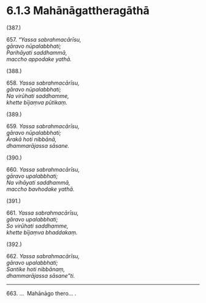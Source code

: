 # 6.1.3 Mahānāgattheragāthā

(387.)

657\. _“Yassa sabrahmacārīsu,_  
_gāravo nūpalabbhati;_  
_Parihāyati saddhammā,_  
_maccho appodake yathā._  

(388.)

658\. _Yassa sabrahmacārīsu,_  
_gāravo nūpalabbhati;_  
_Na virūhati saddhamme,_  
_khette bījaṃva pūtikaṃ._  

(389.)

659\. _Yassa sabrahmacārīsu,_  
_gāravo nūpalabbhati;_  
_Ārakā hoti nibbānā,_  
_dhammarājassa sāsane._  

(390.)

660\. _Yassa sabrahmacārīsu,_  
_gāravo upalabbhati;_  
_Na vihāyati saddhammā,_  
_maccho bavhodake yathā._  

(391.)

661\. _Yassa sabrahmacārīsu,_  
_gāravo upalabbhati;_  
_So virūhati saddhamme,_  
_khette bījaṃva bhaddakaṃ._  

(392.)

662\. _Yassa sabrahmacārīsu,_  
_gāravo upalabbhati;_  
_Santike hoti nibbānaṃ,_  
_dhammarājassa sāsane”ti._  

---

663\. …  Mahānāgo thero… .
